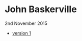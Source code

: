 John Baskerville
================

2nd November 2015

- [version 1](https://StuartMcMaw.github.io/john-baskerville/v1.html)